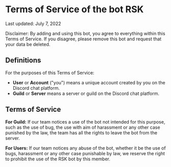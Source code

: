 # Terms of Service of the bot RSK

Last updated: July 7, 2022

Disclaimer: By adding and using this bot, you agree to everything within this Terms of Service. If you disagree, please remove this bot and request that your data be deleted.

## Definitions

For the purposes of this Terms of Service:

- **User** or **Account** ("you") means a unique account created by you on the Discord chat platform.
- **Guild** or **Server** means a server or guild on the Discord chat platform.


## Terms of Service
**For Guild:** If our team notices a use of the bot not intended for this purpose, such as the use of bug, the use with aim of harassment or any other case punished by the law, the team has all the rights to leave the bot from the server. 

**For Users:** If our team notices any abuse of the bot, whether it be the use of bugs, harassment or any other case punishable by law, we reserve the right to prohibit the use of the RSK bot by this member.
